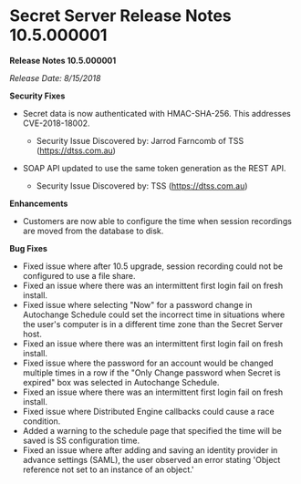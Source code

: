[title]: # (Secret Server Release Notes 10.5.000001)
[tags]: # (Release Notes)
[priority]: #
[display]: # (search,content,print)

# Secret Server Release Notes 10.5.000001

**Release Notes 10.5.000001**

*Release Date: 8/15/2018*

**Security Fixes**

- Secret data is now authenticated with HMAC-SHA-256. This addresses CVE-2018-18002.

  - Security Issue Discovered by: Jarrod Farncomb of TSS (https://dtss.com.au)

- SOAP API updated to use the same token generation as the REST API.

  - Security Issue Discovered by: TSS (https://dtss.com.au)

**Enhancements**

- Customers are now able to configure the time when session recordings are moved from the database to disk.

**Bug Fixes**

- Fixed issue where after 10.5 upgrade, session recording could not be configured to use a file share.
- Fixed an issue where there was an intermittent first login fail on fresh install.
- Fixed issue where selecting "Now" for a password change in Autochange Schedule could set the incorrect time in situations where the user's computer is in a different time zone than the Secret Server host.
- Fixed an issue where there was an intermittent first login fail on fresh install.
- Fixed issue where the password for an account would be changed multiple times in a row if the "Only Change password when Secret is expired" box was selected in Autochange Schedule.
- Fixed an issue where there was an intermittent first login fail on fresh install.
- Fixed issue where Distributed Engine callbacks could cause a race condition.
- Added a warning to the schedule page that specified the time will be saved is SS configuration time.
- Fixed an issue where after adding and saving an identity provider in advance settings (SAML), the user observed an error stating 'Object reference not set to an instance of an object.'